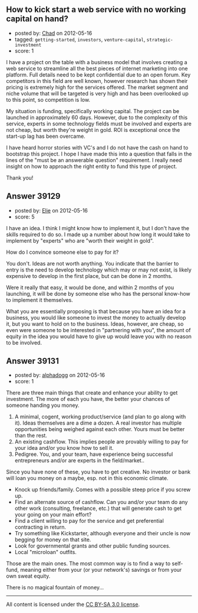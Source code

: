 ## How to kick start a web service with no working capital on hand?

- posted by: [Chad](https://stackexchange.com/users/-1/17981-chad) on 2012-05-16
- tagged: `getting-started`, `investors`, `venture-capital`, `strategic-investment`
- score: 1

I have a project on the table with a business model that involves creating a web service to streamline all the best pieces of internet marketing into one platform. Full details need to be kept confidential due to an open forum. Key competitors in this field are well known, however research has shown their pricing is extremely high for the services offered. The market segment and niche volume that will be targeted is very high and has been overlooked up to this point, so competition is low.

My situation is funding, specifically working capital. The project can be launched in approximately 60 days. However, due to the complexity of this service, experts in some technology fields must be involved and experts are not cheap, but worth they're weight in gold. ROI is exceptional once the start-up lag has been overcame.

I have heard horror stories with VC's and I do not have the cash on hand to bootstrap this project. I hope I have made this into a question that falls in the lines of the "must be an answerable question" requirement. I really need insight on how to approach the right entity to fund this type of project.

Thank you!



## Answer 39129

- posted by: [Elie](https://stackexchange.com/users/-1/1752-elie) on 2012-05-16
- score: 5

I have an idea. I think I might know how to implement it, but I don't have the skills required to do so. I made up a number about how long it would take to implement by "experts" who are "worth their weight in gold". 

How do I convince someone else to pay for it?

You don't. Ideas are not worth anything. You indicate that the barrier to entry is the need to develop technology which may or may not exist, is likely expensive to develop in the first place, but can be done in 2 months.

Were it really that easy, it would be done, and within 2 months of you launching, it will be done by someone else who has the personal know-how to implement it themselves.

What you are essentially proposing is that because you have an idea for a business, you would like someone to invest the money to actually develop it, but you want to hold on to the business. Ideas, however, are cheap, so even were someone to be interested in "partnering with you", the amount of equity in the idea you would have to give up would leave you with no reason to be involved.


## Answer 39131

- posted by: [alphadogg](https://stackexchange.com/users/-1/3197-alphadogg) on 2012-05-16
- score: 1

There are three main things that create and enhance your ability to get investment. The more of each you have, the better your chances of someone handing you money.

 1. A minimal, cogent, working product/service (and plan to go along with it). Ideas themselves are a dime a dozen. A real investor has multiple opportunities being weighed against each other. Yours must be better than the rest.
 2. An existing cashflow. This implies people are provably willing to pay for your idea and/or you know how to sell it.
 3. Pedigree. You, and your team, have experience being successful entrepreneurs and/or are experts in the field/market..

Since you have none of these, you have to get creative. No investor or bank will loan you money on a maybe, esp. not in this economic climate.

 - Knock up friends/family. Comes with a possible steep price if you screw up.
 - Find an alternate source of cashflow. Can you and/or your team do any other work (consulting, freelance, etc.) that will generate cash to get your going on your main effort?
 - Find a client willing to pay for the service and get preferential contracting in return.
 - Try something like Kickstarter, although everyone and their uncle is now begging for money on that site.
 - Look for governmental grants and other public funding sources.
 - Local "microloan" outfits.

Those are the main ones. The most common way is to find a way to self-fund, meaning either from your (or your network's) savings or from your own sweat equity.

There is no magical fountain of money...



---

All content is licensed under the [CC BY-SA 3.0 license](https://creativecommons.org/licenses/by-sa/3.0/).
